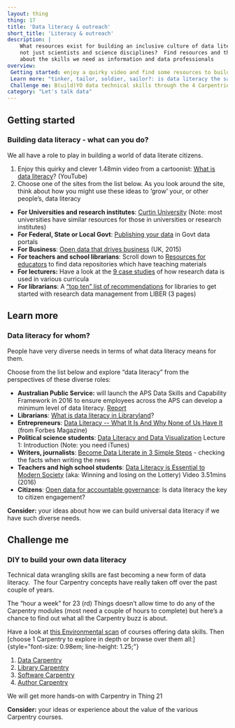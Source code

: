 ```yaml
---
layout: thing
thing: 17
title: 'Data literacy & outreach'
short_title: 'Literacy & outreach'
description: |
    What resources exist for building an inclusive culture of data literacy - 
    not just scientists and science disciplines?  Find resources and think
    about the skills we need as information and data professionals
overview:
 Getting started: enjoy a quirky video and find some resources to build data literacy
 Learn more: "tinker, tailor, soldier, sailor?: is data literacy the same for all of us?"
 Challenge me: B(uild)YO data technical skills through the 4 Carpentries
category: "Let's talk data"
---
```

## Getting started
### Building data literacy - what can you do?

We all have a role to play in building a world of data literate
citizens.

1.  Enjoy this quirky and clever 1.48min video from a cartoonist: [What
    is data literacy](https://youtu.be/qHz_ogTH2p4)? (YouTube)
2.  Choose one of the sites from the list below. As you look around the
    site, think about how you might use these ideas to ‘grow’ your, or
    other people’s, data literacy

-   **For Universities and research institutes**: [Curtin
    University](http://libguides.library.curtin.edu.au/research-data-management)
    (Note: most universities have similar resources for those in
    universities or research institutes)
-   **For Federal, State or Local Govt**: [Publishing your
    data](https://toolkit.data.gov.au/Publishing_your_data.html)
    in Govt data portals
-   **For Business**: [Open data that drives
    business](http://theodi.org/open-data-that-drives-business)
    (UK, 2015)
-   **For teachers and school librarians**: Scroll down to [Resources
    for
    educators](https://www.ands.org.au/working-with-data/publishing-and-reusing-data/data-in-education)
    to find data repositories which have teaching materials
-   **For lecturers:** Have a look at the [9 case
    studies](https://www.ands.org.au/__data/assets/pdf_file/0008/385019/teaching-with-research-data-report.pdf)
    of how research data is used in various curricula
-   **For librarians**: A [“top ten” list of
    recommendations](http://libereurope.eu/wp-content/uploads/The%20research%20data%20group%202012%20v7%20final.pdf)
    for libraries to get started with research data management from
    LIBER (3 pages)

## Learn more
### Data literacy for whom?

People have very diverse needs in terms of what data literacy means for
them.

Choose from the list below and explore “data literacy” from the
perspectives of these diverse roles:

-   **Australian Public Service:** will launch the APS Data Skills and
    Capability Framework in 2016 to ensure employees across the APS can
    develop a minimum level of data literacy.
    [Report](http://www.dpmc.gov.au/sites/default/files/publications/Implementation%20of%20the%20Public%20Sector%20Data%20Management%20Report.pdf "Public Sector Data Management ")
-   **Librarians**: [What is data literacy in
    Libraryland](http://databrarians.org/2015/02/what-is-data-literacy/)?
-   **Entrepreneurs**: [Data Literacy -- What It Is And Why None of Us
    Have
    It](https://www.forbes.com/sites/homaycotte/2014/10/28/data-literacy-what-it-is-and-why-none-of-us-have-it/ "Data literacy - what it is an why none of us have it")
    (from Forbes Magazine)
-   **Political science students**: [Data Literacy and Data
    Visualization](https://itunes.apple.com/us/course/data-literacy-data-visualization/id693097601)
    Lecture 1: Introduction (Note: you need iTunes)
-   **Writers, journalists**: [Become Data Literate in 3 Simple
    Steps](http://datajournalismhandbook.org/1.0/en/understanding_data_0.html) -
    checking the facts when writing the news
-   **Teachers and high school students**: [Data Literacy is Essential
    to Modern Society](https://youtu.be/4ei7BUMQl5c) (aka: Winning and
    losing on the Lottery) Video 3.51mins (2016)
-   **Citizens**: [Open data for accountable
    governance](http://thegovlab.org/open-data-for-accountable-governance-is-data-literacy-the-key-to-citizen-engagement/ "Is data literacy the key to citizen engagement?"):
    Is data literacy the key to citizen engagement?

**Consider:** your ideas about how we can build universal data literacy
if we have such diverse needs.

## Challenge me
### DIY to build your own data literacy

Technical data wrangling skills are fast becoming a new form of data
literacy.  The four Carpentry concepts have really taken off over the
past couple of years.

The “hour a week” for 23 (rd) Things doesn’t allow time to do any of the
Carpentry modules (most need a couple of hours to complete) but here’s a
chance to find out what all the Carpentry buzz is about.

Have a look at [this Environmental
scan](https://docs.google.com/spreadsheets/d/1ZASH-NhsvXnyZNJkGzFNFp5_adn6Q-iX2N-tbv1Apbw/edit#gid=0)
of courses offering data skills. Then [choose 1 Carpentry to explore in
depth or browse over them
all:]{style="font-size: 0.98em; line-height: 1.25;"}

1.  [Data Carpentry](http://www.datacarpentry.org)
2.  [Library Carpentry](http://librarycarpentry.github.io/about/)
3.  [Software Carpentry](http://software-carpentry.org/)
4.  [Author
    Carpentry](https://authorcarpentry.github.io/ "Author carpentry")

We will get more hands-on with Carpentry in Thing 21

**Consider:** your ideas or experience about the value of the various
Carpentry courses.

